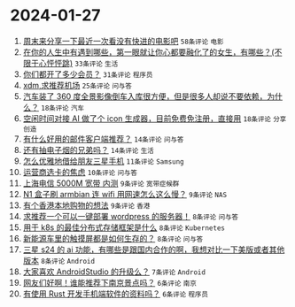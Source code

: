 # 2024-01-27

1. [周末来分享一下最近一次看没有快进的电影吧](https://www.v2ex.com/t/1011960) `58条评论` `电影`
1. [在你的人生中有遇到哪些，第一眼就让你心都要融化了的女生，有哪些？(不限于心怦怦跳)](https://www.v2ex.com/t/1011977) `33条评论` `生活`
1. [你们都开了多少会员？](https://www.v2ex.com/t/1011990) `31条评论` `程序员`
1. [xdm,求推荐机场](https://www.v2ex.com/t/1011962) `25条评论` `问与答`
1. [汽车装了 360 度全景影像倒车入库很方便，但是很多人却说不要依赖，为什么？](https://www.v2ex.com/t/1012013) `18条评论` `汽车`
1. [空闲时间对接 AI 做了个 icon 生成器，目前免费免注册，直接用](https://www.v2ex.com/t/1011999) `18条评论` `分享创造`
1. [有什么好用的邮件客户端推荐？](https://www.v2ex.com/t/1011975) `14条评论` `问与答`
1. [还有抽电子烟的兄弟吗？](https://www.v2ex.com/t/1011968) `14条评论` `生活`
1. [怎么优雅地借给朋友三星手机](https://www.v2ex.com/t/1011995) `11条评论` `Samsung`
1. [运营商选卡的焦虑](https://www.v2ex.com/t/1011965) `10条评论` `问与答`
1. [上海电信 5000M 宽带 内测](https://www.v2ex.com/t/1012002) `9条评论` `宽带症候群`
1. [N1 盒子刷 armbian 连 wifi 用网速怎么这么慢？](https://www.v2ex.com/t/1011997) `9条评论` `NAS`
1. [有个香港本地购物的想法](https://www.v2ex.com/t/1011982) `9条评论` `香港`
1. [求推荐一个可以一键部署 wordpress 的服务器！](https://www.v2ex.com/t/1011998) `8条评论` `问与答`
1. [用于 k8s 的最佳分布式存储框架是什么](https://www.v2ex.com/t/1011988) `8条评论` `Kubernetes`
1. [新能源车里的触摸屏都是如何生存的？](https://www.v2ex.com/t/1011981) `8条评论` `问与答`
1. [三星 s24 的 ai 功能，有哪些是跟国内合作的啊，我想对比一下美版或者其他版本](https://www.v2ex.com/t/1011978) `8条评论` `Android`
1. [大家喜欢 AndroidStudio 的升级么？](https://www.v2ex.com/t/1011986) `7条评论` `Android`
1. [网友们好啊！谁能推荐下南京景点吗？](https://www.v2ex.com/t/1011980) `6条评论` `南京`
1. [有使用 Rust 开发手机端软件的资料吗？](https://www.v2ex.com/t/1011973) `6条评论` `程序员`

